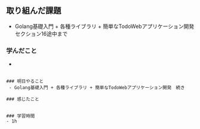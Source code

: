 ## 取り組んだ課題
  - Golang基礎入門 + 各種ライブラリ + 簡単なTodoWebアプリケーション開発　セクション16途中まで

### 学んだこと
- 

```

### 明日やること
 - Golang基礎入門 + 各種ライブラリ + 簡単なTodoWebアプリケーション開発　続き

### 感じたこと


### 学習時間
- 1h